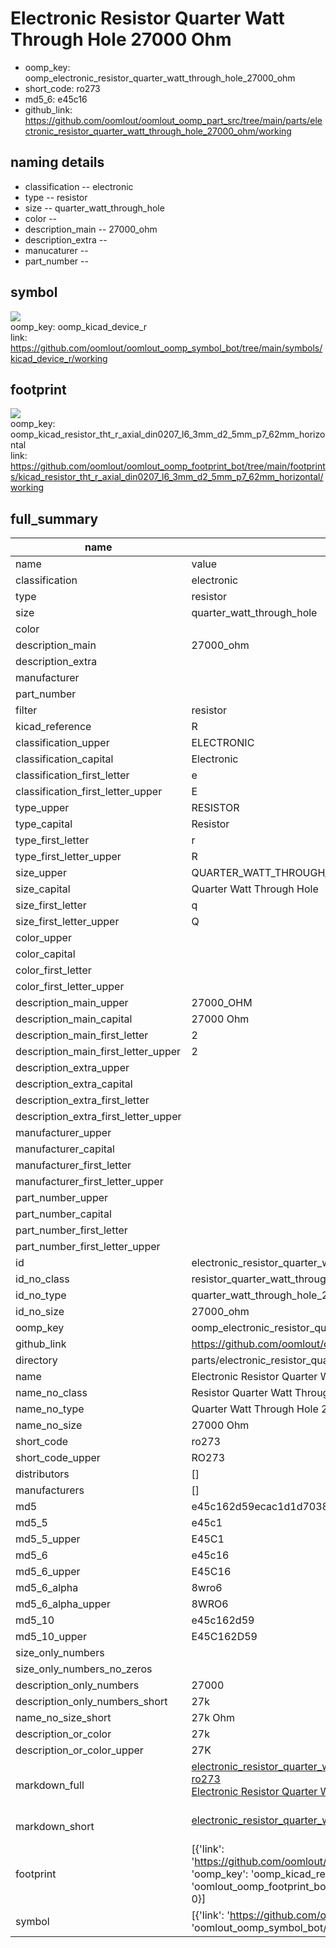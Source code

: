# Electronic Resistor Quarter Watt Through Hole 27000 Ohm

  
* oomp_key: oomp_electronic_resistor_quarter_watt_through_hole_27000_ohm 
* short_code: ro273
* md5_6: e45c16  
* github_link: https://github.com/oomlout/oomlout_oomp_part_src/tree/main/parts/electronic_resistor_quarter_watt_through_hole_27000_ohm/working  
## naming details
* classification -- electronic
* type -- resistor
* size -- quarter_watt_through_hole
* color -- 
* description_main -- 27000_ohm
* description_extra -- 
* manucaturer -- 
* part_number -- 



## symbol

![](symbol/{index}/working/working_600.png)  
oomp_key: oomp_kicad_device_r  
link: https://github.com/oomlout/oomlout_oomp_symbol_bot/tree/main/symbols/kicad_device_r/working  

## footprint

![](footprint/{index}/working/working_600.png)  
oomp_key: oomp_kicad_resistor_tht_r_axial_din0207_l6_3mm_d2_5mm_p7_62mm_horizontal  
link: https://github.com/oomlout/oomlout_oomp_footprint_bot/tree/main/footprints/kicad_resistor_tht_r_axial_din0207_l6_3mm_d2_5mm_p7_62mm_horizontal/working  

## full_summary
| name | value | 
| --- | --- | 
| name | value | 
| classification | electronic | 
| type | resistor | 
| size | quarter_watt_through_hole | 
| color |  | 
| description_main | 27000_ohm | 
| description_extra |  | 
| manufacturer |  | 
| part_number |  | 
| filter | resistor | 
| kicad_reference | R | 
| classification_upper | ELECTRONIC | 
| classification_capital | Electronic | 
| classification_first_letter | e | 
| classification_first_letter_upper | E | 
| type_upper | RESISTOR | 
| type_capital | Resistor | 
| type_first_letter | r | 
| type_first_letter_upper | R | 
| size_upper | QUARTER_WATT_THROUGH_HOLE | 
| size_capital | Quarter Watt Through Hole | 
| size_first_letter | q | 
| size_first_letter_upper | Q | 
| color_upper |  | 
| color_capital |  | 
| color_first_letter |  | 
| color_first_letter_upper |  | 
| description_main_upper | 27000_OHM | 
| description_main_capital | 27000 Ohm | 
| description_main_first_letter | 2 | 
| description_main_first_letter_upper | 2 | 
| description_extra_upper |  | 
| description_extra_capital |  | 
| description_extra_first_letter |  | 
| description_extra_first_letter_upper |  | 
| manufacturer_upper |  | 
| manufacturer_capital |  | 
| manufacturer_first_letter |  | 
| manufacturer_first_letter_upper |  | 
| part_number_upper |  | 
| part_number_capital |  | 
| part_number_first_letter |  | 
| part_number_first_letter_upper |  | 
| id | electronic_resistor_quarter_watt_through_hole_27000_ohm | 
| id_no_class | resistor_quarter_watt_through_hole_27000_ohm | 
| id_no_type | quarter_watt_through_hole_27000_ohm | 
| id_no_size | 27000_ohm | 
| oomp_key | oomp_electronic_resistor_quarter_watt_through_hole_27000_ohm | 
| github_link | https://github.com/oomlout/oomlout_oomp_part_src/tree/main/parts/electronic_resistor_quarter_watt_through_hole_27000_ohm/working | 
| directory | parts/electronic_resistor_quarter_watt_through_hole_27000_ohm | 
| name | Electronic Resistor Quarter Watt Through Hole 27000 Ohm | 
| name_no_class | Resistor Quarter Watt Through Hole 27000 Ohm | 
| name_no_type | Quarter Watt Through Hole 27000 Ohm | 
| name_no_size | 27000 Ohm | 
| short_code | ro273 | 
| short_code_upper | RO273 | 
| distributors | [] | 
| manufacturers | [] | 
| md5 | e45c162d59ecac1d1d70389751256cf5 | 
| md5_5 | e45c1 | 
| md5_5_upper | E45C1 | 
| md5_6 | e45c16 | 
| md5_6_upper | E45C16 | 
| md5_6_alpha | 8wro6 | 
| md5_6_alpha_upper | 8WRO6 | 
| md5_10 | e45c162d59 | 
| md5_10_upper | E45C162D59 | 
| size_only_numbers |  | 
| size_only_numbers_no_zeros |  | 
| description_only_numbers | 27000 | 
| description_only_numbers_short | 27k | 
| name_no_size_short | 27k Ohm | 
| description_or_color | 27k | 
| description_or_color_upper | 27K | 
| markdown_full | [electronic_resistor_quarter_watt_through_hole_27000_ohm](https://github.com/oomlout/oomlout_oomp_part_src/tree/main/parts/electronic_resistor_quarter_watt_through_hole_27000_ohm/working)<br>[ro273](https://github.com/oomlout/oomlout_oomp_part_src/tree/main/parts/electronic_resistor_quarter_watt_through_hole_27000_ohm/working)<br>[Electronic Resistor Quarter Watt Through Hole 27000 Ohm](https://github.com/oomlout/oomlout_oomp_part_src/tree/main/parts/electronic_resistor_quarter_watt_through_hole_27000_ohm/working)<br><br> | 
| markdown_short | [electronic_resistor_quarter_watt_through_hole_27000_ohm](https://github.com/oomlout/oomlout_oomp_part_src/tree/main/parts/electronic_resistor_quarter_watt_through_hole_27000_ohm/working)<br><br> | 
| footprint | [{'link': 'https://github.com/oomlout/oomlout_oomp_footprint_bot/tree/main/foootprntss/kicad_resistor_tht_r_axial_din0207_l6_3mm_d2_5mm_p7_62mm_horizontal', 'oomp_key': 'oomp_kicad_resistor_tht_r_axial_din0207_l6_3mm_d2_5mm_p7_62mm_horizontal', 'directory': 'oomlout_oomp_footprint_bot/footprints/kicad_resistor_tht_r_axial_din0207_l6_3mm_d2_5mm_p7_62mm_horizontal//working/working.kicad_mod', 'index': 0}] | 
| symbol | [{'link': 'https://github.com/oomlout/oomlout_oomp_symbol_bot/tree/main/symbols/kicad_device_r', 'oomp_key': 'oomp_kicad_device_r', 'directory': 'oomlout_oomp_symbol_bot/symbols/kicad_device_r//working/working.kicad_sym', 'index': 0}] | 
